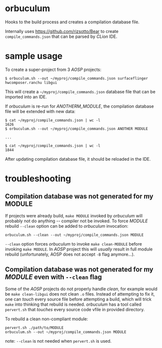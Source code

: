 # orbuculum
Hooks to the build process and creates a compilation database file.

Internally uses https://github.com/rizsotto/Bear to create `compile_commands.json` that can be parsed by *CLion* IDE.

# sample usage
To create a super-project from 3 *AOSP* projects:
```
$ orbuculum.sh --out ~/myproj/compile_commands.json surfaceflinger hwcomposer.ranchu libgui
```
This will create a `~/myproj/compile_commands.json` database file that can be imported into an IDE.

If *orbuculum* is re-run for *ANOTHERM_MODULE*, the compilation database file will be extended with new data:
```
$ cat ~/myproj/compile_commands.json | wc -l
1626
$ orbuculum.sh --out ~/myproj/compile_commands.json ANOTHER MODULE

...

$ cat ~/myproj/compile_commands.json | wc -l
1844
```

After updating compilation database file, it should be reloaded in the IDE.

# troubleshooting
## Compilation database was not generated for my MODULE
If projects were already build, `make MODULE` invoked by *orbuculum* will probably not do anything -- compiler not be invoked.
To force *MODULE* rebuild `--clean` option can be added to *orbuculum* invocation:
```
orbuculum.sh --clean --out ~/myproj/compile_commands.json MODULE
```
`--clean` option forces  *orbuculum* to invoke `make clean-MODULE` before invoking `make MODULE`. In *AOSP*  project this will _usually_ result in full module rebuild (unfortunately, AOSP does not accept `-B` flag anymore...).

## Compilation database was not generated for my *MODULE* even with `--clean` flag
Some of the *AOSP* projects do not properly handle *clean*, for example would be `make clean-libgui` does not clean `.o` files. Instead of attempting to fix it, one can *touch* every source file before attempting a build, which will trick `make` into thinking that rebuild is needed. *orbuculum* has a tool called `pervert.sh` that *touches* every source code vfile in provided directory.

To rebuild a clean non-compliant module:
```
pervert.sh ./path/to/MODULE
orbuculum.sh --out ~/myproj/compile_commands.json MODULE
```
note: `--clean` is not needed when `pervert.sh` is used.



